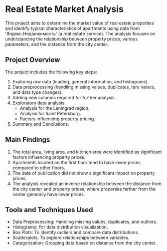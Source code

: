 # Real Estate Market Analysis

This project aims to determine the market value of real estate properties and identify typical characteristics of apartments using data from 'Яндекс.Недвижимость' (a real estate service). The analysis focuses on understanding the relationship between property prices, various parameters, and the distance from the city center.

## Project Overview
The project includes the following key steps:

1. Exploring raw data (loading, general information, and histograms).
2. Data preprocessing (handling missing values, duplicates, rare values, and data type changes).
3. Adding new columns required for further analysis.
4. Exploratory data analysis.
   * Analysis for the Leningrad region.
   * Analysis for Saint Petersburg.
   * Factors influencing property pricing.
5. Summary and Conclusions.

## Main Findings
1. The total area, living area, and kitchen area were identified as significant factors influencing property prices.
2. Apartments located on the first floor tend to have lower prices compared to other floors.
3. The date of publication did not show a significant impact on property prices.
4. The analysis revealed an inverse relationship between the distance from the city center and property prices, where properties farther from the center generally have lower prices.

## Tools and Techniques Used
* Data Preprocessing: Handling missing values, duplicates, and outliers.
* Histograms: For data distribution visualization.
* Box Plots: To identify outliers and compare data distributions.
* Scatterplots: To explore relationships between variables.
* Categorization: Grouping data based on distance from the city center.
